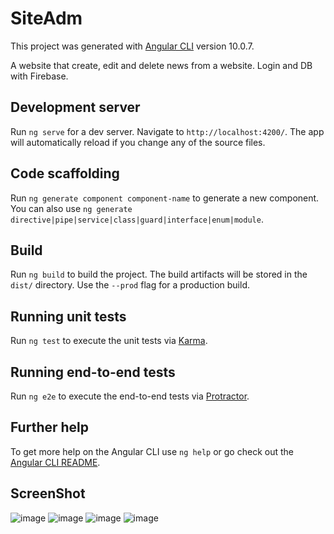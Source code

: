 # SiteAdm

This project was generated with [Angular CLI](https://github.com/angular/angular-cli) version 10.0.7.

A website that create, edit and delete news from a website. Login and DB with Firebase.

## Development server

Run `ng serve` for a dev server. Navigate to `http://localhost:4200/`. The app will automatically reload if you change any of the source files.

## Code scaffolding

Run `ng generate component component-name` to generate a new component. You can also use `ng generate directive|pipe|service|class|guard|interface|enum|module`.

## Build

Run `ng build` to build the project. The build artifacts will be stored in the `dist/` directory. Use the `--prod` flag for a production build.

## Running unit tests

Run `ng test` to execute the unit tests via [Karma](https://karma-runner.github.io).

## Running end-to-end tests

Run `ng e2e` to execute the end-to-end tests via [Protractor](http://www.protractortest.org/).

## Further help

To get more help on the Angular CLI use `ng help` or go check out the [Angular CLI README](https://github.com/angular/angular-cli/blob/master/README.md).

## ScreenShot

![image](https://user-images.githubusercontent.com/26285107/103163379-107df700-47dc-11eb-9b74-27b6bf5b372a.png)
![image](https://user-images.githubusercontent.com/26285107/103163380-170c6e80-47dc-11eb-98c7-32b24037c6eb.png)
![image](https://user-images.githubusercontent.com/26285107/103163385-1c69b900-47dc-11eb-9206-7b96dbf9da76.png)
![image](https://user-images.githubusercontent.com/26285107/103163393-28ee1180-47dc-11eb-8339-2236c762ef2c.png)

